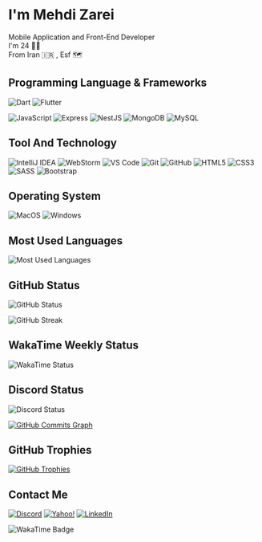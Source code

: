 # I'm Mehdi Zarei

Mobile Application and Front-End Developer  
I'm 24 👦🏻  
From Iran 🇮🇷 , Esf 🗺️

## Programming Language & Frameworks

![Dart](https://img.shields.io/badge/-Dart-00B4AB?style=for-the-badge&logo=dart)
![Flutter](https://img.shields.io/badge/-Flutter-blue?style=for-the-badge&logo=flutter)
<!-- ![TypeScript](https://img.shields.io/badge/-Typescript-black?style=for-the-badge&logo=typescript) -->
<!-- ![Angular](https://img.shields.io/badge/-Angular-a6120d?style=for-the-badge&logo=angular) -->
![JavaScript](https://img.shields.io/badge/-JavaScript-ffd60a?style=for-the-badge&logo=javascript&logoColor=black)
![Express](https://img.shields.io/badge/express.js-%23404d59.svg?style=for-the-badge&logo=express&logoColor=%2361DAFB)
![NestJS](https://img.shields.io/badge/nestjs-%23E0234E.svg?style=for-the-badge&logo=nestjs&logoColor=white)
![MongoDB](https://img.shields.io/badge/MongoDB-%234ea94b.svg?style=for-the-badge&logo=mongodb&logoColor=white)
![MySQL](https://img.shields.io/badge/mysql-ff9900.svg?style=for-the-badge&logo=mysql&logoColor=white)
<!-- ![React](https://img.shields.io/badge/-React-EDEADE?style=for-the-badge&logo=react) -->
<!-- ![Vue.js](https://img.shields.io/badge/vuejs-%2335495e.svg?style=for-the-badge&logo=vuedotjs&logoColor=%234FC08D) -->
<!-- ![PHP](https://img.shields.io/badge/php-%23777BB4.svg?style=for-the-badge&logo=php&logoColor=white) -->
<!-- ![Redux](https://img.shields.io/badge/-Redux-ada7ff?style=for-the-badge&logo=redux) -->
<!-- ![PostgreSQL](https://img.shields.io/badge/-postgresql-336186?style=for-the-badge&logo=postgresql&logoColor=white) -->

## Tool And Technology

![IntelliJ IDEA](https://img.shields.io/badge/-IntelliJ%20IDEA-E32C56?style=for-the-badge&logo=intellijidea&logoColor=black)
![WebStorm](https://img.shields.io/badge/-webstorm-75DD93?style=for-the-badge&logo=webstorm&logoColor=black)
![VS Code](https://img.shields.io/badge/-vscode-black?style=for-the-badge&logo=Visual-Studio-Code&logoColor=blue)
![Git](https://img.shields.io/badge/-git-gray?style=for-the-badge&logo=git)
![GitHub](https://img.shields.io/badge/-Github-black?style=for-the-badge&logo=github)
![HTML5](https://img.shields.io/badge/-html5-d3d3d3?style=for-the-badge&logo=html5)
![CSS3](https://img.shields.io/badge/-css3-277da1?style=for-the-badge&logo=css3)
![SASS](https://img.shields.io/badge/-sass-ffafcc?style=for-the-badge&logo=sass)
![Bootstrap](https://img.shields.io/badge/-bootstrap-EDEADE?style=for-the-badge&logo=bootstrap)

## Operating System

![MacOS](https://img.shields.io/badge/-MacOS-blue?style=for-the-badge&logo=apple)
![Windows](https://img.shields.io/badge/-Windows-white?style=for-the-badge&logo=windows&logoColor=blue)

## Most Used Languages

![Most Used Languages](https://github-readme-stats.vercel.app/api/top-langs/?username=MeTi-DeV&theme=react&count_private=true&hide_border=true&layout=compact&bg_color=141321&title_color=A8FDF6)

## GitHub Status

![GitHub Status](https://github-readme-stats.vercel.app/api?username=MeTi-DeV&show_icons=true&hide_border=true&count_private=true&theme=radical)

![GitHub Streak](https://github-readme-streak-stats.herokuapp.com/?user=MeTi-DeV&theme=react&hide_border=true&theme=radical)

## WakaTime Weekly Status

![WakaTime Status](https://github-readme-stats.vercel.app/api/wakatime?username=MeTi_DeV&layout=compact&bg_color=141321&color=A8FDF6)

## Discord Status

![Discord Status](https://lanyard.cnrad.dev/api/516728435901726736)

[![GitHub Commits Graph](https://github-readme-activity-graph.vercel.app/graph?username=MeTi-DeV&bg_color=141321&color=A8FDF6&line=D83B7D&point=F7D747&area_color=141321&area=true&hide_border=true&custom_title=GitHub%20Commits%20Graph)](http://www.github.com/MeTi-DeV)

## GitHub Trophies

[![GitHub Trophies](https://github-profile-trophy.vercel.app/?username=MeTi-DeV&theme=radical&no-frame=true&no-bg=true&margin-w=4)](https://github-profile-trophy.vercel.app/?username=MeTi-DeV&theme=radical&no-frame=true&no-bg=true&margin-w=4)

## Contact Me

[![Discord](https://img.shields.io/badge/-𝕄𝕖𝕙𝕕𝕚%201245-edf2f4?style=for-the-badge&logo=discord)](https://discordapp.com/users/516728435901726736)
[![Yahoo!](https://img.shields.io/badge/-yahoo-7b2cbf?style=for-the-badge&logo=gmail&logoColor=white)](mailto:mahdi_zarei78@yahoo.com/)
[![LinkedIn](https://img.shields.io/badge/-Linkedin-blue?style=for-the-badge&logo=linkedin)](https://www.linkedin.com/in/mehdi-zarei-668181197/)

![WakaTime Badge](https://wakatime.com/badge/user/c72ecdd9-5e33-44c1-b270-2aebf2ad10f0.svg)
